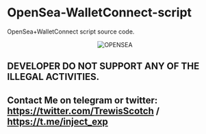 # OpenSea-WalletConnect-script
OpenSea+WalletConnect script source code.

 <p align="center">
    <img alt="OPENSEA " src="https://github.com/trewisscotch/OpenSea-WalletConnect-script/blob/main/opensea4.jpg"/>
  </p>
  
  ## DEVELOPER DO NOT SUPPORT ANY OF THE ILLEGAL ACTIVITIES.

## Contact Me on telegram or twitter: https://twitter.com/TrewisScotch / https://t.me/inject_exp
